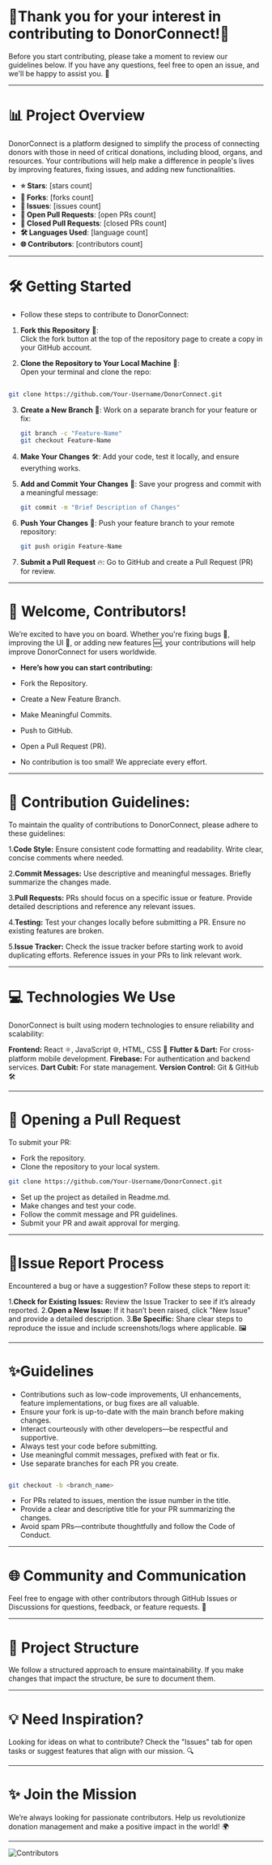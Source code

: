 # 🌟Thank you for your interest in contributing to **DonorConnect!**🌟

Before you start contributing, please take a moment to review our guidelines below. If you have any questions, feel free to open an issue, and we'll be happy to assist you. 🚀

---
# 📊 Project Overview
DonorConnect is a platform designed to simplify the process of connecting donors with those in need of critical donations, including blood, organs, and resources. Your contributions will help make a difference in people's lives by improving features, fixing issues, and adding new functionalities.

- **⭐ Stars**: [stars count]
- **🍴 Forks**: [forks count]
- **🐛 Issues**: [issues count]
- **🔔 Open Pull Requests**: [open PRs count]
- **🔕 Closed Pull Requests**: [closed PRs count]
- **🛠️ Languages Used**: [language count]
- **🌐 Contributors**: [contributors count]
 
--- 
# 🛠️ Getting Started
- Follow these steps to contribute to DonorConnect:
1. **Fork this Repository** 🍴:  
   Click the fork button at the top of the repository page to create a copy in your GitHub account.
   
2. **Clone the Repository to Your Local Machine** 🧩:  
   Open your terminal and clone the repo:
   
```bash
   
git clone https://github.com/Your-Username/DonorConnect.git

```

3. **Create a New Branch** 🌿:
   Work on a separate branch for your feature or fix:
   ```bash
   git branch -c "Feature-Name"
   git checkout Feature-Name
   ```
4. **Make Your Changes** 🛠️:
   Add your code, test it locally, and ensure everything works.

5. **Add and Commit Your Changes** 💬:
   Save your progress and commit with a meaningful message:
   
   ```bash
   git commit -m "Brief Description of Changes"
   ```
7. **Push Your Changes** 🚢:
   Push your feature branch to your remote repository:
   
   ```bash
   git push origin Feature-Name
   ```
9. **Submit a Pull Request** 🔥:
   Go to GitHub and create a Pull Request (PR) for review.

---  


# 🎉 Welcome, Contributors!
We’re excited to have you on board. Whether you're fixing bugs 🐞, improving the UI 🎨, or adding new features 🆕, your contributions will help improve DonorConnect for users worldwide.

- **Here’s how you can start contributing:**

- Fork the Repository.
- Create a New Feature Branch.
- Make Meaningful Commits.
- Push to GitHub.
- Open a Pull Request (PR).
- No contribution is too small! We appreciate every effort.

---
# 📜 Contribution Guidelines:
To maintain the quality of contributions to DonorConnect, please adhere to these guidelines:

1.**Code Style:**
Ensure consistent code formatting and readability.
Write clear, concise comments where needed.

2.**Commit Messages:**
Use descriptive and meaningful messages.
Briefly summarize the changes made.

3.**Pull Requests:**
PRs should focus on a specific issue or feature.
Provide detailed descriptions and reference any relevant issues.

4.**Testing:**
Test your changes locally before submitting a PR.
Ensure no existing features are broken.

5.**Issue Tracker:**
Check the issue tracker before starting work to avoid duplicating efforts.
Reference issues in your PRs to link relevant work.

---
# 💻 Technologies We Use
DonorConnect is built using modern technologies to ensure reliability and scalability:

**Frontend:** React ⚛️, JavaScript 🌐, HTML, CSS 🎨
**Flutter & Dart:** For cross-platform mobile development.
**Firebase:** For authentication and backend services.
**Dart Cubit:** For state management.
**Version Control:** Git & GitHub 🛠️

---
# 🔄 Opening a Pull Request
To submit your PR:

- Fork the repository.
- Clone the repository to your local system.
```bash
git clone https://github.com/Your-Username/DonorConnect.git
```
- Set up the project as detailed in Readme.md.
- Make changes and test your code.
- Follow the commit message and PR guidelines.
- Submit your PR and await approval for merging.

---  
# 🐞Issue Report Process
Encountered a bug or have a suggestion? Follow these steps to report it:

1.**Check for Existing Issues:** Review the Issue Tracker to see if it’s already reported.
2.**Open a New Issue:** If it hasn’t been raised, click "New Issue" and provide a detailed description.
3.**Be Specific:** Share clear steps to reproduce the issue and include screenshots/logs where applicable. 🖼️

---
# ✨Guidelines
- Contributions such as low-code improvements, UI enhancements, feature implementations, or bug fixes are all valuable.
- Ensure your fork is up-to-date with the main branch before making changes.
- Interact courteously with other developers—be respectful and supportive.
- Always test your code before submitting.
- Use meaningful commit messages, prefixed with feat or fix.
- Use separate branches for each PR you create.
```bash

git checkout -b <branch_name>
```
- For PRs related to issues, mention the issue number in the title.
- Provide a clear and descriptive title for your PR summarizing the changes.
- Avoid spam PRs—contribute thoughtfully and follow the Code of Conduct.

---
# 🌐 Community and Communication
Feel free to engage with other contributors through GitHub Issues or Discussions for questions, feedback, or feature requests. 💬

---
# 📂 Project Structure
We follow a structured approach to ensure maintainability. If you make changes that impact the structure, be sure to document them.

---
# 💡 Need Inspiration?
Looking for ideas on what to contribute? Check the "Issues" tab for open tasks or suggest features that align with our mission. 🔍

---
# ✨ Join the Mission
We’re always looking for passionate contributors. Help us revolutionize donation management and make a positive impact in the world! 🌍

---
![Contributors](https://contrib.rocks/image?repo=prajapatihet/donorconnect)
